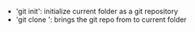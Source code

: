 - 'git init': initialize current folder as a git repository
- 'git clone <URL>': brings the git repo from <URL> to current folder
